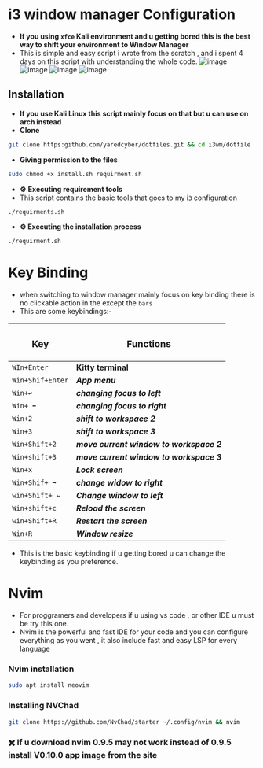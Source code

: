 # i3 window manager Configuration 
- **If you using `xfce` Kali environment  and u getting bored this is  the best way to shift your environment to Window Manager** 
- This is simple and easy script i wrote from the scratch , and i spent 4 days  on this script with understanding the whole code.
  ![image](https://github.com/user-attachments/assets/975f2dd6-96a2-4f7d-9137-768afed799f6)
![image](https://github.com/user-attachments/assets/4634d728-2a85-42db-bad8-6670aab752e7)
  ![image](https://github.com/user-attachments/assets/491ca1b2-2f42-4f47-8db2-acb78674ed59)
![image](https://github.com/user-attachments/assets/647acb30-c6e6-46bf-a070-90b923d1e3fb)

## Installation 
- **If you use Kali Linux this  script mainly focus on that but u can use on arch instead**
- **Clone**
```bash
git clone https:github.com/yaredcyber/dotfiles.git && cd i3wm/dotfile
```
-  **Giving permission to the files**
```bash 
sudo chmod +x install.sh requirment.sh 
```
- **⚙️** **Executing  requirement tools**
- This script contains the basic tools that goes to my i`3` configuration 
```bash 
./requirments.sh
```
- **⚙️ Executing the installation process**
```bash 
./requirment.sh
```

# Key Binding 
- when  switching to window manager mainly focus on key binding there is no clickable action  in the except the `bars`  
- This are some keybindings:- 



| <h3>Key</h4>       | <h3>Functions</h4>                       |
| ------------------ | ---------------------------------------- |
| ``WIn+Enter``      | **Kitty terminal**                       |
| ``Win+Shif+Enter`` | ***App menu***                           |
| ``Win+↩️``         | ***changing focus to left***             |
| ``Win+ ➡``         | ***changing focus to right***            |
| ``Win+2``          | ***shift to workspace 2***               |
| `Win+3`            | ***shift to workspace 3***               |
| `Win+Shift+2`      | ***move current window to workspace 2*** |
| ``Win+shift+3``    | ***move current window to workspace 3*** |
| ``Win+x``          | ***Lock screen***                        |
| ``Win+Shif+ ➡``    | ***change widow to right***              |
| ``win+Shift+ ←``   | ***Change window to left***              |
| ``Win+shift+c``    | ***Reload the screen***                  |
| ``win+Shift+R``    | ***Restart the screen***                 |
| ``Win+R``          | ***Window resize***                      |
- This is the basic keybinding if u getting bored  u can change the keybinding as you preference. 
# Nvim 
- For proggramers and developers if u using vs code , or other IDE u must be try this one.
- Nvim is the powerful and fast IDE for your code and you can configure everything as you went , it also  include fast and easy LSP for every language  
### Nvim installation 
```bash 
sudo apt install neovim
```
### Installing NVChad 
```bash
git clone https://github.com/NvChad/starter ~/.config/nvim && nvim
```
### ✖️  If u download nvim 0.9.5 may not work  instead of 0.9.5 install V0.10.0 app image from the site 
